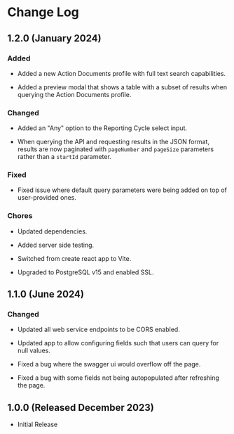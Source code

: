 # Change Log

## 1.2.0 (January 2024)

### Added

- Added a new Action Documents profile with full text search capabilities.

- Added a preview modal that shows a table with a subset of results when querying the Action Documents profile.

### Changed

- Added an "Any" option to the Reporting Cycle select input.

- When querying the API and requesting results in the JSON format, results are now paginated with `pageNumber` and `pageSize` parameters rather than a `startId` parameter.

### Fixed

- Fixed issue where default query parameters were being added on top of user-provided ones.

### Chores

- Updated dependencies.

- Added server side testing.

- Switched from create react app to Vite.

- Upgraded to PostgreSQL v15 and enabled SSL.

## 1.1.0 (June 2024)

### Changed

- Updated all web service endpoints to be CORS enabled.

- Updated app to allow configuring fields such that users can query for null values.

- Fixed a bug where the swagger ui would overflow off the page.

- Fixed a bug with some fields not being autopopulated after refreshing the page.

## 1.0.0 (Released December 2023)

- Initial Release
